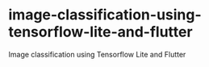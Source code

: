 # image-classification-using-tensorflow-lite-and-flutter
Image classification using Tensorflow Lite and Flutter
